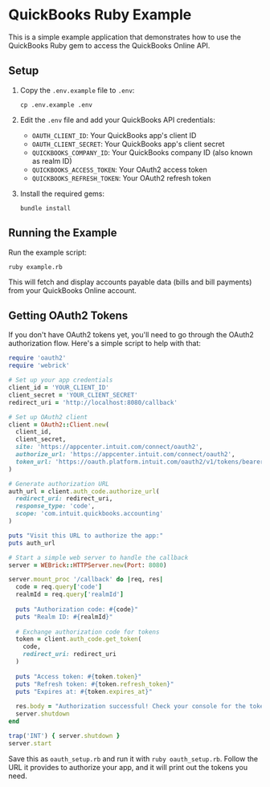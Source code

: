 # QuickBooks Ruby Example

This is a simple example application that demonstrates how to use the QuickBooks Ruby gem to access the QuickBooks Online API.

## Setup

1. Copy the `.env.example` file to `.env`:
   ```
   cp .env.example .env
   ```

2. Edit the `.env` file and add your QuickBooks API credentials:
   - `OAUTH_CLIENT_ID`: Your QuickBooks app's client ID
   - `OAUTH_CLIENT_SECRET`: Your QuickBooks app's client secret
   - `QUICKBOOKS_COMPANY_ID`: Your QuickBooks company ID (also known as realm ID)
   - `QUICKBOOKS_ACCESS_TOKEN`: Your OAuth2 access token
   - `QUICKBOOKS_REFRESH_TOKEN`: Your OAuth2 refresh token

3. Install the required gems:
   ```
   bundle install
   ```

## Running the Example

Run the example script:
```
ruby example.rb
```

This will fetch and display accounts payable data (bills and bill payments) from your QuickBooks Online account.

## Getting OAuth2 Tokens

If you don't have OAuth2 tokens yet, you'll need to go through the OAuth2 authorization flow. Here's a simple script to help with that:

```ruby
require 'oauth2'
require 'webrick'

# Set up your app credentials
client_id = 'YOUR_CLIENT_ID'
client_secret = 'YOUR_CLIENT_SECRET'
redirect_uri = 'http://localhost:8080/callback'

# Set up OAuth2 client
client = OAuth2::Client.new(
  client_id,
  client_secret,
  site: 'https://appcenter.intuit.com/connect/oauth2',
  authorize_url: 'https://appcenter.intuit.com/connect/oauth2',
  token_url: 'https://oauth.platform.intuit.com/oauth2/v1/tokens/bearer'
)

# Generate authorization URL
auth_url = client.auth_code.authorize_url(
  redirect_uri: redirect_uri,
  response_type: 'code',
  scope: 'com.intuit.quickbooks.accounting'
)

puts "Visit this URL to authorize the app:"
puts auth_url

# Start a simple web server to handle the callback
server = WEBrick::HTTPServer.new(Port: 8080)

server.mount_proc '/callback' do |req, res|
  code = req.query['code']
  realmId = req.query['realmId']
  
  puts "Authorization code: #{code}"
  puts "Realm ID: #{realmId}"
  
  # Exchange authorization code for tokens
  token = client.auth_code.get_token(
    code,
    redirect_uri: redirect_uri
  )
  
  puts "Access token: #{token.token}"
  puts "Refresh token: #{token.refresh_token}"
  puts "Expires at: #{token.expires_at}"
  
  res.body = "Authorization successful! Check your console for the tokens."
  server.shutdown
end

trap('INT') { server.shutdown }
server.start
```

Save this as `oauth_setup.rb` and run it with `ruby oauth_setup.rb`. Follow the URL it provides to authorize your app, and it will print out the tokens you need.